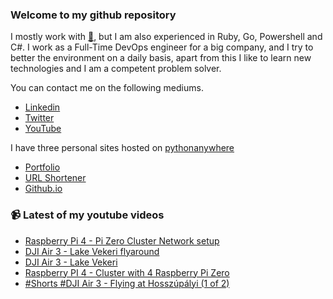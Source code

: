 ### Welcome to my github repository

I mostly work with [:snake:](https://www.python.org/), but I am also experienced in Ruby, Go, Powershell and C#. I work as a Full-Time DevOps engineer for a big company, and I try to better the environment on a daily basis, apart from this I like to learn new technologies and I am a competent problem solver.

You can contact me on the following mediums.
- [Linkedin](https://www.linkedin.com/in/r3ap3rpy)
- [Twitter](https://twitter.com/r3ap3rpy)
- [YouTube](https://www.youtube.com/channel/UC1qkMXH8d2I9DDAtBSeEHqg)

I have three personal sites hosted on [pythonanywhere](https://www.pythonanywhere.com/)
- [Portfolio](http://r3ap3rpy.pythonanywhere.com/)
- [URL Shortener](http://shortenpy.pythonanywhere.com/)
- [Github.io](https://r3ap3rpy.github.io/)

### :video_camera: Latest of my youtube videos
<!-- YOUTUBE:START -->
- [Raspberry Pi 4 - Pi Zero Cluster Network setup](https://www.youtube.com/watch?v=AW30xn4beRM)
- [DJI Air 3 - Lake Vekeri flyaround](https://www.youtube.com/watch?v=9YHxhnnWI-o)
- [DJI Air 3 - Lake Vekeri](https://www.youtube.com/watch?v=agu8b4rzmPg)
- [Raspberry PI 4 - Cluster with 4 Raspberry Pi Zero](https://www.youtube.com/watch?v=ulttLf1_7vw)
- [#Shorts #DJI Air 3 - Flying at Hosszúpályi &lpar;1 of 2&rpar;](https://www.youtube.com/watch?v=JINd4N9g26g)
<!-- YOUTUBE:END -->

